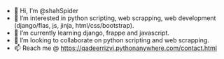 - 👋 Hi, I’m @shahSpider
- 👀 I’m interested in python scripting, web scrapping, web development (django/flas, js, jinja, html/css/bootstrap).
- 🌱 I’m currently learning django, frappe and javascript.
- 💞️ I’m looking to collaborate on python scripting and web scrapping.
- 📫 Reach me @ https://qadeerrizvi.pythonanywhere.com/contact.html 

<!---
shahSpider/shahSpider is a ✨ special ✨ repository because its `README.md` (this file) appears on your GitHub profile.
You can click the Preview link to take a look at your changes.
--->
